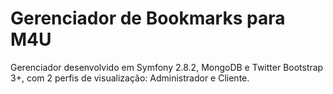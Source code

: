 Gerenciador de Bookmarks para M4U
=========

Gerenciador desenvolvido em Symfony 2.8.2, MongoDB e Twitter Bootstrap 3+, com 2 perfis de visualização: Administrador e Cliente.
